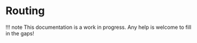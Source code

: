 # Routing

!!! note
    This documentation is a work in progress. Any help is welcome to fill in the
    gaps!

